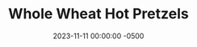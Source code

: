 ---
layout: post
title:  "Whole Wheat Hot Pretzels"
date:   2023-11-11 00:00:00 -0500
categories:
- Recipes
- Bread
permalink: /recipes/pretzel
image: /assets/Food/Bread/Pretzels/pretzel-cover.jpg
ing: pretzel-ing
facts: pretzel-facts
section1: 
start2: 
section2: 
start3: 
section3: 
start4: 
section4: 
start5: 
section5: 
Prep: 15
Rest: 60
Cook: 30
Source1: https://www.youtube.com/watch?v=niv6mtzkW3Q
Source2: 
whisk: https://s.samsungfood.com/8H6Gf
tags: 
- cinnamon
- salt
- nugget
- whole wheat
- bread
- toast
Description: Getting a hot pretzel at the mall was a rare treat my parents got for me when I was a kid. These healthier pretzels bring back those memories while being packed with whole wheat flour. You can also try making them into pretzel nuggets by cutting the pieces bite sized.
Instructions: 
- Add the salt, honey, and yeast to a large mixing bowl. Heat up the water and add it to the bowl. Mix well and let sit for 5 minutes to proof the yeast<br><br>

- Add in the oil and baking powder, and mix. Finally, add in the flours and combine with your dough scraper. Let rest for 20 minutes
- <br><br><center><img src="/assets/Food/Bread/Pretzels/pretzel-2.jpg" alt="" class="instruction-image"></center><br>

- Turn the dough onto the table and knead for 8 minutes and let rest for 3 minutes. When done, shape into a ball, return dough to bowl, cover, and let rise for 30 minutes
- <br><br><center><img src="/assets/Food/Bread/Pretzels/pretzel-3.jpg" alt="" class="instruction-image"></center><br>

- Put just the baking soda (about 50 g) in a dry medium pot on high to boil the water out of the baking soda. Shake the pot back and forth often to mix. It’s done when you stop seeing little gas bubbles (the washing soda should weigh about ⅔ of its original weight). Move the soda to a bowl<br><br>

- Cut the dough into 8 equal pieces, about 75g each. Shape each into a ball, cover and let rest for 10 minutes.<br><br>

- Roll each into a very long and thin rod, and shape into pretzels. Roll with your hands as thin and long as possible. Line 2 cookie sheets with parchment paper, and place pretzels on the sheet. Cover and let rest for 15 minutes in the freezer
- <br><br><center><img src="/assets/Food/Bread/Pretzels/pretzel-6.jpg" alt="" class="instruction-image"></center><br>

- Preheat the oven to 425F. Fill the pot with water, as well as a large bowl. Heat the pot on high, and add as much soda as you can dissolve (the water should go clear after a few minutes of stirring).<br><br>

- Place each pretzel in the water (not rolling boil but pretty hot) for about 30 seconds, flip halfway. Take the pretzel out of the pot, and rinse in the fresh water bowl. Place on the sheet, sprinkle with salt, and repeat with remaining pretzels.
- <br><br><center><img src="/assets/Food/Bread/Pretzels/pretzel-8.jpg" alt="" class="instruction-image"></center><br>

- Bake in the oven for about 15 minutes, rotating the cookie sheets halfway, or until golden brown. The inside temperature should be about 200F. Brush each pretzel with a little water. Serve warm, and store in a ziploc on the counter or fridge
- <br><br><center><img src="/assets/Food/Bread/Pretzels/pretzel-9.jpg" alt="" class="instruction-image"></center>
---